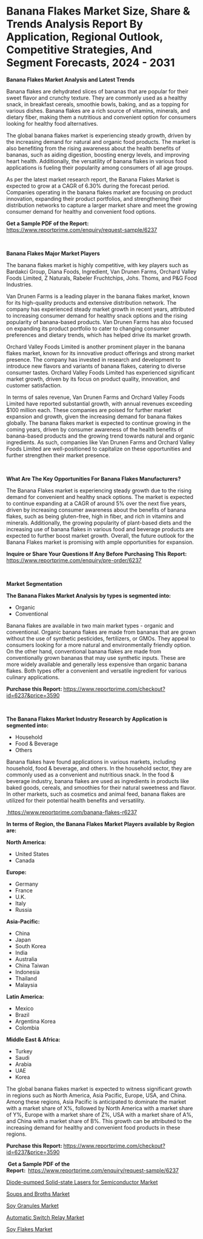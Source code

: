 <p><h1>Banana Flakes Market Size, Share & Trends Analysis Report By Application, Regional Outlook, Competitive Strategies, And Segment Forecasts, 2024 - 2031</h1></p><p><strong>Banana Flakes Market Analysis and Latest Trends</strong></p>
<p><p>Banana flakes are dehydrated slices of bananas that are popular for their sweet flavor and crunchy texture. They are commonly used as a healthy snack, in breakfast cereals, smoothie bowls, baking, and as a topping for various dishes. Banana flakes are a rich source of vitamins, minerals, and dietary fiber, making them a nutritious and convenient option for consumers looking for healthy food alternatives.</p><p>The global banana flakes market is experiencing steady growth, driven by the increasing demand for natural and organic food products. The market is also benefiting from the rising awareness about the health benefits of bananas, such as aiding digestion, boosting energy levels, and improving heart health. Additionally, the versatility of banana flakes in various food applications is fueling their popularity among consumers of all age groups.</p><p>As per the latest market research report, the Banana Flakes Market is expected to grow at a CAGR of 6.30% during the forecast period. Companies operating in the banana flakes market are focusing on product innovation, expanding their product portfolios, and strengthening their distribution networks to capture a larger market share and meet the growing consumer demand for healthy and convenient food options.</p></p>
<p><strong>Get a Sample PDF of the Report:&nbsp;</strong> <a href="https://www.reportprime.com/enquiry/request-sample/6237">https://www.reportprime.com/enquiry/request-sample/6237</a></p>
<p>&nbsp;</p>
<p><strong>Banana Flakes Major Market Players</strong></p>
<p><p>The banana flakes market is highly competitive, with key players such as Bardakci Group, Diana Foods, Ingredient, Van Drunen Farms, Orchard Valley Foods Limited, Z Naturals, Rabeler Fruchtchips, Johs. Thoms, and P&G Food Industries. </p><p>Van Drunen Farms is a leading player in the banana flakes market, known for its high-quality products and extensive distribution network. The company has experienced steady market growth in recent years, attributed to increasing consumer demand for healthy snack options and the rising popularity of banana-based products. Van Drunen Farms has also focused on expanding its product portfolio to cater to changing consumer preferences and dietary trends, which has helped drive its market growth.</p><p>Orchard Valley Foods Limited is another prominent player in the banana flakes market, known for its innovative product offerings and strong market presence. The company has invested in research and development to introduce new flavors and variants of banana flakes, catering to diverse consumer tastes. Orchard Valley Foods Limited has experienced significant market growth, driven by its focus on product quality, innovation, and customer satisfaction.</p><p>In terms of sales revenue, Van Drunen Farms and Orchard Valley Foods Limited have reported substantial growth, with annual revenues exceeding $100 million each. These companies are poised for further market expansion and growth, given the increasing demand for banana flakes globally. The banana flakes market is expected to continue growing in the coming years, driven by consumer awareness of the health benefits of banana-based products and the growing trend towards natural and organic ingredients. As such, companies like Van Drunen Farms and Orchard Valley Foods Limited are well-positioned to capitalize on these opportunities and further strengthen their market presence.</p></p>
<p>&nbsp;</p>
<p><strong>What Are The Key Opportunities For Banana Flakes Manufacturers?</strong></p>
<p><p>The Banana Flakes market is experiencing steady growth due to the rising demand for convenient and healthy snack options. The market is expected to continue expanding at a CAGR of around 5% over the next five years, driven by increasing consumer awareness about the benefits of banana flakes, such as being gluten-free, high in fiber, and rich in vitamins and minerals. Additionally, the growing popularity of plant-based diets and the increasing use of banana flakes in various food and beverage products are expected to further boost market growth. Overall, the future outlook for the Banana Flakes market is promising with ample opportunities for expansion.</p></p>
<p><strong>Inquire or Share Your Questions If Any Before Purchasing This Report:</strong> <a href="https://www.reportprime.com/enquiry/pre-order/6237">https://www.reportprime.com/enquiry/pre-order/6237</a></p>
<p>&nbsp;</p>
<p><strong>Market Segmentation</strong></p>
<p><strong>The Banana Flakes Market Analysis by types is segmented into:</strong></p>
<p><ul><li>Organic</li><li>Conventional</li></ul></p>
<p><p>Banana flakes are available in two main market types - organic and conventional. Organic banana flakes are made from bananas that are grown without the use of synthetic pesticides, fertilizers, or GMOs. They appeal to consumers looking for a more natural and environmentally friendly option. On the other hand, conventional banana flakes are made from conventionally grown bananas that may use synthetic inputs. These are more widely available and generally less expensive than organic banana flakes. Both types offer a convenient and versatile ingredient for various culinary applications.</p></p>
<p><strong>Purchase this Report:&nbsp;</strong><a href="https://www.reportprime.com/checkout?id=6237&price=3590">https://www.reportprime.com/checkout?id=6237&price=3590</a></p>
<p>&nbsp;</p>
<p><strong>The Banana Flakes Market Industry Research by Application is segmented into:</strong></p>
<p><ul><li>Household</li><li>Food & Beverage</li><li>Others</li></ul></p>
<p><p>Banana flakes have found applications in various markets, including household, food & beverage, and others. In the household sector, they are commonly used as a convenient and nutritious snack. In the food & beverage industry, banana flakes are used as ingredients in products like baked goods, cereals, and smoothies for their natural sweetness and flavor. In other markets, such as cosmetics and animal feed, banana flakes are utilized for their potential health benefits and versatility.</p></p>
<p><a href="https://www.reportprime.com/banana-flakes-r6237">&nbsp;https://www.reportprime.com/banana-flakes-r6237</a></p>
<p><strong>In terms of Region, the Banana Flakes Market Players available by Region are:</strong></p>
<p>
    <p> <strong> North America: </strong>
        <ul>
            <li>United States</li>
            <li>Canada</li>
        </ul>
        </p> 
    <p> <strong> Europe: </strong>
        <ul>
            <li>Germany</li>
            <li>France</li>
            <li>U.K.</li>
            <li>Italy</li>
            <li>Russia</li>
        </ul>
        </p> 
    <p> <strong> Asia-Pacific: </strong>
        <ul>
            <li>China</li>
            <li>Japan</li>
            <li>South Korea</li>
            <li>India</li>
            <li>Australia</li>
            <li>China Taiwan</li>
            <li>Indonesia</li>
            <li>Thailand</li>
            <li>Malaysia</li>
        </ul>
        </p> 
    <p> <strong> Latin America: </strong>
        <ul>
            <li>Mexico</li>
            <li>Brazil</li>
            <li>Argentina Korea</li>
            <li>Colombia</li>
        </ul>
        </p> 
    <p> <strong> Middle East & Africa: </strong>
        <ul>
            <li>Turkey</li>
            <li>Saudi</li>
            <li>Arabia</li>
            <li>UAE</li>
            <li>Korea</li>
        </ul>
    </p>
    </p>
<p><p>The global banana flakes market is expected to witness significant growth in regions such as North America, Asia Pacific, Europe, USA, and China. Among these regions, Asia Pacific is anticipated to dominate the market with a market share of X%, followed by North America with a market share of Y%, Europe with a market share of Z%, USA with a market share of A%, and China with a market share of B%. This growth can be attributed to the increasing demand for healthy and convenient food products in these regions.</p></p>
<p><strong>Purchase this Report: </strong><a href="https://www.reportprime.com/checkout?id=6237&price=3590">https://www.reportprime.com/checkout?id=6237&price=3590</a></p>
<p>&nbsp;<strong>Get a Sample PDF of the Report:&nbsp;&nbsp;</strong><a href="https://www.reportprime.com/enquiry/request-sample/6237">https://www.reportprime.com/enquiry/request-sample/6237</a></p>
<p><strong></strong></p>
<p><p><a href="https://www.linkedin.com/pulse/diode-pumped-solid-state-lasers-semiconductor-market-forecasts-2wzac?trackingId=Pv%2FXIlCJT2mU%2FOgu7ahkbw%3D%3D">Diode-pumped Solid-state Lasers for Semiconductor Market</a></p><p><a href="https://github.com/qndifksd5/Market-Research-Report-List-1/blob/main/soups-and-broths-market.md">Soups and Broths Market</a></p><p><a href="https://github.com/vimar16th/Market-Research-Report-List-6/blob/main/soy-granules-market.md">Soy Granules Market</a></p><p><a href="https://www.linkedin.com/pulse/exploring-automatic-switch-relay-market-dynamics-global-trends-0vt8c?trackingId=YkSysY%2B5xZmaPuInojuKnQ%3D%3D">Automatic Switch Relay Market</a></p><p><a href="https://github.com/JameTravis/Market-Research-Report-List-6/blob/main/soy-flakes-market.md">Soy Flakes Market</a></p></p>